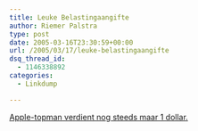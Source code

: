 ```yaml
---
title: Leuke Belastingaangifte
author: Riemer Palstra
type: post
date: 2005-03-16T23:30:59+00:00
url: /2005/03/17/leuke-belastingaangifte
dsq_thread_id:
  - 1146338892
categories:
  - Linkdump

---
```

[Apple-topman verdient nog steeds maar 1 dollar.][1]

 [1]: http://www.automatiseringgids.nl/news/default.asp?nwsId=30902